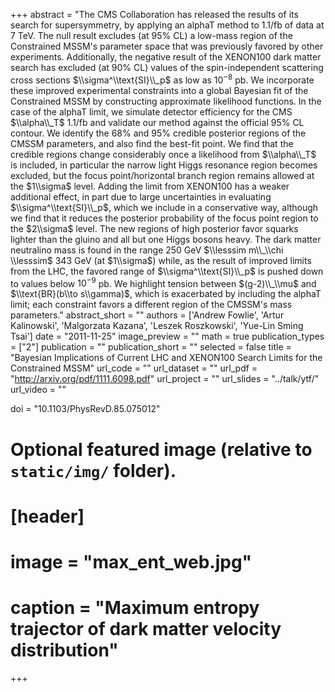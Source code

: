 +++
abstract = "The CMS Collaboration has released the results of its search for supersymmetry, by applying an alphaT method to 1.1/fb of data at 7 TeV. The null result excludes (at 95% CL) a low-mass region of the Constrained MSSM's parameter space that was previously favored by other experiments. Additionally, the negative result of the XENON100 dark matter search has excluded (at 90% CL) values of the spin-independent scattering cross sections $\\sigma^\\text{SI}\\_p$ as low as $10^{-8}$ pb. We incorporate these improved experimental constraints into a global Bayesian fit of the Constrained MSSM by constructing approximate likelihood functions. In the case of the alphaT limit, we simulate detector efficiency for the CMS $\\alpha\\_T$ 1.1/fb and validate our method against the official 95% CL contour. We identify the 68% and 95% credible posterior regions of the CMSSM parameters, and also find the best-fit point. We find that the credible regions change considerably once a likelihood from $\\alpha\\_T$ is included, in particular the narrow light Higgs resonance region becomes excluded, but the focus point/horizontal branch region remains allowed at the $1\\sigma$ level. Adding the limit from XENON100 has a weaker additional effect, in part due to large uncertainties in evaluating $\\sigma^\\text{SI}\\_p$, which we include in a conservative way, although we find that it reduces the posterior probability of the focus point region to the $2\\sigma$ level. The new regions of high posterior favor squarks lighter than the gluino and all but one Higgs bosons heavy. The dark matter neutralino mass is found in the range 250 GeV $\\lesssim m\\_\\chi \\lesssim$ 343 GeV (at $1\\sigma$) while, as the result of improved limits from the LHC, the favored range of $\\sigma^\\text{SI}\\_p$ is pushed down to values below $10^{-9}$ pb. We highlight tension between $(g-2)\\_\\mu$ and $\\text{BR}(b\\to s\\gamma)$, which is exacerbated by including the alphaT limit; each constraint favors a different region of the CMSSM's mass parameters."
abstract_short = ""
authors = ['Andrew Fowlie', 'Artur Kalinowski', 'Malgorzata Kazana', 'Leszek Roszkowski', 'Yue-Lin Sming Tsai']
date = "2011-11-25"
image_preview = ""
math = true
publication_types = ["2"]
publication = ""
publication_short = ""
selected = false
title = "Bayesian Implications of Current LHC and XENON100 Search Limits for the Constrained MSSM"
url_code = ""
url_dataset = ""
url_pdf = "http://arxiv.org/pdf/1111.6098.pdf"
url_project = ""
url_slides = "../talk/ytf/"
url_video = ""

doi = "10.1103/PhysRevD.85.075012"

# Optional featured image (relative to `static/img/` folder).
# [header]
#   image = "max_ent_web.jpg"
#   caption = "Maximum entropy trajector of dark matter velocity distribution"

+++
